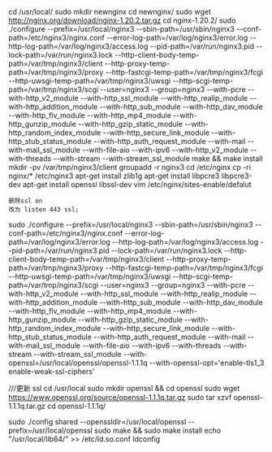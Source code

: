 cd /usr/local/
sudo mkdir newnginx
cd newnginx/
sudo wget http://nginx.org/download/nginx-1.20.2.tar.gz
cd nginx-1.20.2/
sudo ./configure --prefix=/usr/local/nginx3 --sbin-path=/usr/sbin/nginx3 --conf-path=/etc/nginx3/nginx.conf --error-log-path=/var/log/nginx3/error.log --http-log-path=/var/log/nginx3/access.log --pid-path=/var/run/nginx3.pid --lock-path=/var/run/nginx3.lock --http-client-body-temp-path=/var/tmp/nginx3/client --http-proxy-temp-path=/var/tmp/nginx3/proxy --http-fastcgi-temp-path=/var/tmp/nginx3/fcgi --http-uwsgi-temp-path=/var/tmp/nginx3/uwsgi --http-scgi-temp-path=/var/tmp/nginx3/scgi --user=nginx3 --group=nginx3 --with-pcre --with-http_v2_module --with-http_ssl_module --with-http_realip_module --with-http_addition_module --with-http_sub_module --with-http_dav_module --with-http_flv_module --with-http_mp4_module --with-http_gunzip_module --with-http_gzip_static_module --with-http_random_index_module --with-http_secure_link_module --with-http_stub_status_module --with-http_auth_request_module --with-mail --with-mail_ssl_module --with-file-aio --with-ipv6 --with-http_v2_module --with-threads --with-stream --with-stream_ssl_module
make && make install
mkdir -pv /var/tmp/nginx3/client
groupadd -r nginx3
cd /etc/nginx
cp -ri nginx/\* /etc/nginx3
apt-get install zlib1g
apt-get install libpcre3 libpcre3-dev
apt-get install openssl libssl-dev
vim /etc/nginx/sites-enable/defalut

```
删除ssl on
改为 listen 443 ssl;
```

sudo ./configure --prefix=/usr/local/nginx3 --sbin-path=/usr/sbin/nginx3 --conf-path=/etc/nginx3/nginx.conf --error-log-path=/var/log/nginx3/error.log --http-log-path=/var/log/nginx3/access.log --pid-path=/var/run/nginx3.pid --lock-path=/var/run/nginx3.lock --http-client-body-temp-path=/var/tmp/nginx3/client --http-proxy-temp-path=/var/tmp/nginx3/proxy --http-fastcgi-temp-path=/var/tmp/nginx3/fcgi --http-uwsgi-temp-path=/var/tmp/nginx3/uwsgi --http-scgi-temp-path=/var/tmp/nginx3/scgi --user=nginx3 --group=nginx3 --with-pcre --with-http_v2_module --with-http_ssl_module --with-http_realip_module --with-http_addition_module --with-http_sub_module --with-http_dav_module --with-http_flv_module --with-http_mp4_module --with-http_gunzip_module --with-http_gzip_static_module --with-http_random_index_module --with-http_secure_link_module --with-http_stub_status_module --with-http_auth_request_module --with-mail --with-mail_ssl_module --with-file-aio --with-ipv6 --with-threads --with-stream --with-stream_ssl_module --with-openssl=/usr/local/openssl/openssl-1.1.1q --with-openssl-opt='enable-tls1_3 enable-weak-ssl-ciphers'

///更新 ssl
cd /usr/local
sudo mkdir openssl && cd openssl
sudo wget https://www.openssl.org/source/openssl-1.1.1q.tar.gz
sudo tar xzvf openssl-1.1.1q.tar.gz
cd openssl-1.1.1q/

<!-- sudo ./config linux-x86_64 --prefix=/usr/local --openssldir=/usr/local -->

sudo ./config shared --openssldir=/usr/local/openssl --prefix=/usr/local/openssl
sudo make && sudo make install
echo "/usr/local/lib64/" >> /etc/ld.so.conf
ldconfig
